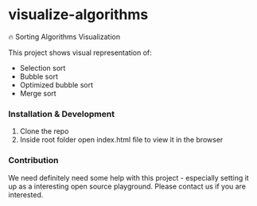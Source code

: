# visualize-algorithms
:fire: Sorting Algorithms Visualization

This project shows visual representation of:
- Selection sort
- Bubble sort
- Optimized bubble sort
- Merge sort

### Installation & Development

1. Clone the repo<br>
2. Inside root folder open index.html file to view it in the browser

### Contribution
We need definitely need some help with this project - especially setting it up as a interesting open source playground. Please contact us if you are interested.
